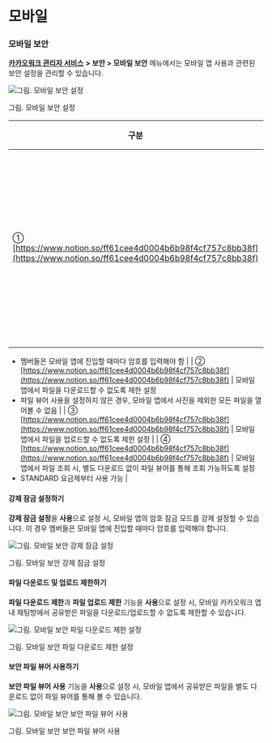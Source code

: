 # 모바일

### 모바일 보안

[**카카오워크 관리자 서비스**](https://admin.kakaowork.com/) **> 보안 > 모바일 보안** 메뉴에서는 모바일 앱 사용과 관련된 보안 설정을 관리할 수 있습니다.

![그림. 모바일 보안 설정](https://s3-us-west-2.amazonaws.com/secure.notion-static.com/8628ef8e-5b70-4a4f-a31e-6d1318ca2685/%EB%AA%A8%EB%B0%94%EC%9D%BC\_%EB%B3%B4%EC%95%88\_%EC%84%A4%EC%A0%95.png)

그림. 모바일 보안 설정

| 구분                                                                                                                 | 설명                     |
| ------------------------------------------------------------------------------------------------------------------ | ---------------------- |
| ① [https://www.notion.so/ff61cee4d0004b6b98f4cf757c8bb38f](https://www.notion.so/ff61cee4d0004b6b98f4cf757c8bb38f) | 모바일 앱에서 암호 잠금 모드 강제 설정 |

* 멤버들은 모바일 앱에 진입할 때마다 암호를 입력해야 함 | | ② [https://www.notion.so/ff61cee4d0004b6b98f4cf757c8bb38f](https://www.notion.so/ff61cee4d0004b6b98f4cf757c8bb38f) | 모바일 앱에서 파일을 다운로드할 수 없도록 제한 설정
* 파일 뷰어 사용을 설정하지 않은 경우, 모바일 앱에서 사진을 제외한 모든 파일을 열어볼 수 없음 | | ③ [https://www.notion.so/ff61cee4d0004b6b98f4cf757c8bb38f](https://www.notion.so/ff61cee4d0004b6b98f4cf757c8bb38f) | 모바일 앱에서 파일을 업로드할 수 없도록 제한 설정 | | ④ [https://www.notion.so/ff61cee4d0004b6b98f4cf757c8bb38f](https://www.notion.so/ff61cee4d0004b6b98f4cf757c8bb38f) | 모바일 앱에서 파일 조회 시, 별도 다운로드 없이 파일 뷰어를 통해 조회 가능하도록 설정
* STANDARD 요금제부터 사용 가능 |

#### 강제 잠금 설정하기

**강제 잠금 설정**을 **사용**으로 설정 시, 모바일 앱의 암호 잠금 모드를 강제 설정할 수 있습니다. 이 경우 멤버들은 모바일 앱에 진입할 때마다 암호를 입력해야 합니다.

![그림. 모바일 보안 강제 잠금 설정](https://s3-us-west-2.amazonaws.com/secure.notion-static.com/9cb46279-a527-486c-968f-fc251bdfcbd1/%E1%84%89%E1%85%B3%E1%84%8F%E1%85%B3%E1%84%85%E1%85%B5%E1%86%AB%E1%84%89%E1%85%A3%E1%86%BA\_2022-12-08\_%E1%84%8B%E1%85%A9%E1%84%92%E1%85%AE\_7.45.33.png)

그림. 모바일 보안 강제 잠금 설정

#### 파일 다운로드 및 업로드 제한하기

**파일 다운로드 제한**과 **파일 업로드 제한** 기능을 **사용**으로 설정 시, 모바일 카카오워크 앱 내 채팅방에서 공유받은 파일을 다운로드/업로드할 수 없도록 제한할 수 있습니다.

![그림. 모바일 보안 파일 다운로드 제한 설정](https://s3-us-west-2.amazonaws.com/secure.notion-static.com/1227df35-a0fc-40f7-935e-758072086c54/Group\_3465558.png)

그림. 모바일 보안 파일 다운로드 제한 설정

#### 보안 파일 뷰어 사용하기

**보안 파일 뷰어 사용** 기능을 **사용**으로 설정 시, 모바일 앱에서 공유받은 파일을 별도 다운로드 없이 파일 뷰어를 통해 볼 수 있습니다.

![그림. 모바일 보안 보안 파일 뷰어 사용](https://s3-us-west-2.amazonaws.com/secure.notion-static.com/5440d960-09e3-42f1-81da-0255bb5d066f/%EB%AA%A8%EB%B0%94%EC%9D%BC\_%ED%8C%8C%EC%9D%BC\_%EB%B7%B0%EC%96%B4\_%EC%82%AC%EC%9A%A9%ED%95%98%EA%B8%B0.png)

그림. 모바일 보안 보안 파일 뷰어 사용

